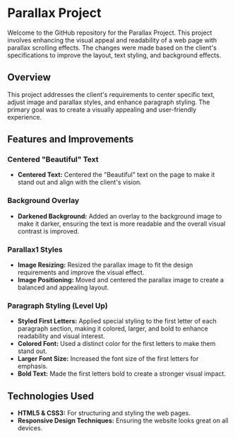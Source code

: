 # Parallax Project

Welcome to the GitHub repository for the Parallax Project. This project involves enhancing the visual appeal and readability of a web page with parallax scrolling effects. The changes were made based on the client's specifications to improve the layout, text styling, and background effects.

## Overview

This project addresses the client's requirements to center specific text, adjust image and parallax styles, and enhance paragraph styling. The primary goal was to create a visually appealing and user-friendly experience.

## Features and Improvements

### Centered "Beautiful" Text
- **Centered Text:** Centered the "Beautiful" text on the page to make it stand out and align with the client's vision.

### Background Overlay
- **Darkened Background:** Added an overlay to the background image to make it darker, ensuring the text is more readable and the overall visual contrast is improved.

### Parallax1 Styles
- **Image Resizing:** Resized the parallax image to fit the design requirements and improve the visual effect.
- **Image Positioning:** Moved and centered the parallax image to create a balanced and appealing layout.

### Paragraph Styling (Level Up)
- **Styled First Letters:** Applied special styling to the first letter of each paragraph section, making it colored, larger, and bold to enhance readability and visual interest.
- **Colored Font:** Used a distinct color for the first letters to make them stand out.
- **Larger Font Size:** Increased the font size of the first letters for emphasis.
- **Bold Text:** Made the first letters bold to create a stronger visual impact.

## Technologies Used
- **HTML5 & CSS3:** For structuring and styling the web pages.
- **Responsive Design Techniques:** Ensuring the website looks great on all devices.


